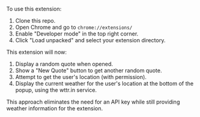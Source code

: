 To use this extension:

1. Clone this repo.
2. Open Chrome and go to `chrome://extensions/`
3. Enable "Developer mode" in the top right corner.
4. Click "Load unpacked" and select your extension directory.

This extension will now:
1. Display a random quote when opened.
2. Show a "New Quote" button to get another random quote.
3. Attempt to get the user's location (with permission).
4. Display the current weather for the user's location at the bottom of the popup, using the wttr.in service.

This approach eliminates the need for an API key while still providing weather information for the extension.
